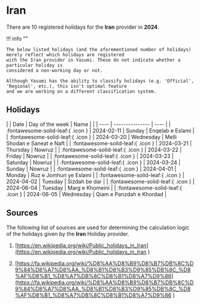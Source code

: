 # Iran

There are 10 registered holidays for the **Iran** provider in **2024**.

!!! info ""

    The below listed holidays (and the aforementioned number of holidays) merely reflect which holidays are registered
    with the Iran provider in Yasumi. These do not indicate whether a particular holiday is
    considered a non-working day or not.

    Although Yasumi has the ability to classify holidays (e.g. 'Official', 'Regional', etc.), this isn't optimal feature
    and we are working on a different classification system.

## Holidays

| | Date | Day of the week | Name |
| | ---- | --------------- | ---- |
| :fontawesome-solid-leaf:{ .icon } | 2024-02-11 | Sunday | Enqelab e Eslami |
| :fontawesome-solid-leaf:{ .icon } | 2024-03-20 | Wednesday | Melli Shodan e Saneat e Naft |
| :fontawesome-solid-leaf:{ .icon } | 2024-03-21 | Thursday | Nowruz |
| :fontawesome-solid-leaf:{ .icon } | 2024-03-22 | Friday | Nowruz |
| :fontawesome-solid-leaf:{ .icon } | 2024-03-23 | Saturday | Nowruz |
| :fontawesome-solid-leaf:{ .icon } | 2024-03-24 | Sunday | Nowruz |
| :fontawesome-solid-leaf:{ .icon } | 2024-04-01 | Monday | Ruz e Jomhuri ye Eslami |
| :fontawesome-solid-leaf:{ .icon } | 2024-04-02 | Tuesday | Sizdah be dar |
| :fontawesome-solid-leaf:{ .icon } | 2024-06-04 | Tuesday | Marg e Khomeini |
| :fontawesome-solid-leaf:{ .icon } | 2024-06-05 | Wednesday | Qiam e Panzdah e Khordad |

## Sources

The following list of sources are used for determining the calculation logic of
the holidays given by the **Iran** Holiday provider.


1. [https://en.wikipedia.org/wiki/Public_holidays_in_Iran](https://en.wikipedia.org/wiki/Public_holidays_in_Iran )
   
1. [https://fa.wikipedia.org/wiki/%D8%AA%D8%B9%D8%B7%DB%8C%D9%84%D8%A7%D8%AA_%D8%B1%D8%B3%D9%85%DB%8C_%D8%AF%D8%B1_%D8%A7%DB%8C%D8%B1%D8%A7%D9%86](https://fa.wikipedia.org/wiki/%D8%AA%D8%B9%D8%B7%DB%8C%D9%84%D8%A7%D8%AA_%D8%B1%D8%B3%D9%85%DB%8C_%D8%AF%D8%B1_%D8%A7%DB%8C%D8%B1%D8%A7%D9%86 )
   